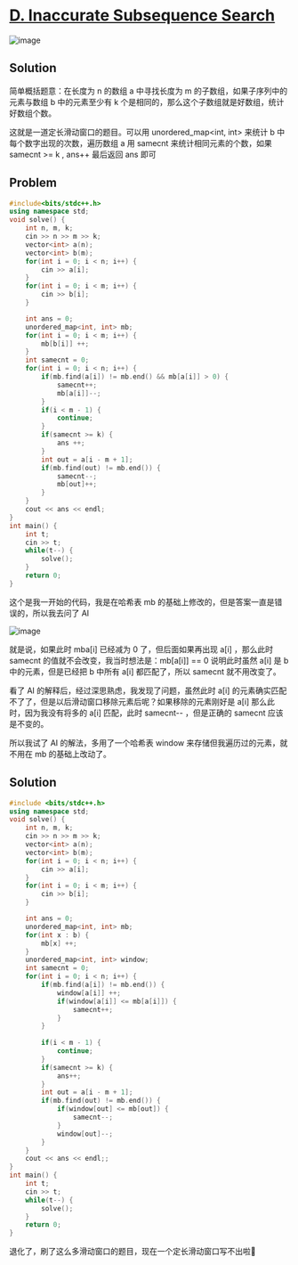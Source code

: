 # [D. Inaccurate Subsequence Search](https://codeforces.com/contest/1955/problem/D)

![image](https://github.com/user-attachments/assets/5698b2f6-a18c-4321-8236-a2c27e8df99f)

## Solution 

简单概括题意：在长度为 n 的数组 a 中寻找长度为 m 的子数组，如果子序列中的元素与数组 b 中的元素至少有 k 个是相同的，那么这个子数组就是好数组，统计好数组个数。

这就是一道定长滑动窗口的题目。可以用 unordered_map<int, int> 来统计 b 中每个数字出现的次数，遍历数组 a 用 samecnt 来统计相同元素的个数，如果 samecnt >= k , ans++ 最后返回 ans 即可

## Problem

```cpp
#include<bits/stdc++.h>
using namespace std;
void solve() {
    int n, m, k;
    cin >> n >> m >> k;
    vector<int> a(n);
    vector<int> b(m);
    for(int i = 0; i < n; i++) {
        cin >> a[i];
    }
    for(int i = 0; i < m; i++) {
        cin >> b[i];
    }

    int ans = 0;
    unordered_map<int, int> mb;
    for(int i = 0; i < m; i++) {
        mb[b[i]] ++;
    }
    int samecnt = 0;
    for(int i = 0; i < n; i++) {
        if(mb.find(a[i]) != mb.end() && mb[a[i]] > 0) {
            samecnt++;
            mb[a[i]]--;
        }
        if(i < m - 1) {
            continue;
        }
        if(samecnt >= k) {
            ans ++;
        }
        int out = a[i - m + 1];
        if(mb.find(out) != mb.end()) {
            samecnt--;
            mb[out]++;
        }
    }
    cout << ans << endl;
}
int main() {
    int t;
    cin >> t;
    while(t--) {
        solve();
    }
    return 0;
}
```
这个是我一开始的代码，我是在哈希表 mb 的基础上修改的，但是答案一直是错误的，所以我去问了 AI 

![image](https://github.com/user-attachments/assets/0f8927fe-7c09-4f18-938f-c4d99787efd0)

就是说，如果此时 mba[i] 已经减为 0 了，但后面如果再出现 a[i] ，那么此时 samecnt 的值就不会改变，我当时想法是：mb[a[i]] == 0 说明此时虽然 a[i] 是 b 中的元素，但是已经把 b 中所有 a[i] 都匹配了，所以 samecnt 就不用改变了。

看了 AI 的解释后，经过深思熟虑，我发现了问题，虽然此时 a[i] 的元素确实匹配不了了，但是以后滑动窗口移除元素后呢？如果移除的元素刚好是 a[i] 那么此时，因为我没有将多的 a[i] 匹配，此时 samecnt-- ，但是正确的 samecnt 应该是不变的。

所以我试了 AI 的解法，多用了一个哈希表 window 来存储但我遍历过的元素，就不用在 mb 的基础上改动了。

## Solution

```cpp
#include <bits/stdc++.h>
using namespace std;
void solve() {
    int n, m, k;
    cin >> n >> m >> k;
    vector<int> a(n);
    vector<int> b(m);
    for(int i = 0; i < n; i++) {
        cin >> a[i];
    }
    for(int i = 0; i < m; i++) {
        cin >> b[i];
    }

    int ans = 0;
    unordered_map<int, int> mb;
    for(int x : b) {
        mb[x] ++;
    }
    unordered_map<int, int> window;
    int samecnt = 0;
    for(int i = 0; i < n; i++) {
        if(mb.find(a[i]) != mb.end()) {
            window[a[i]] ++;
            if(window[a[i]] <= mb[a[i]]) {
                samecnt++;
            }
        }
        
        if(i < m - 1) {
            continue;
        }
        if(samecnt >= k) {
            ans++;
        }
        int out = a[i - m + 1];
        if(mb.find(out) != mb.end()) {   
            if(window[out] <= mb[out]) {
                samecnt--;
            }
            window[out]--;
        }
    }
    cout << ans << endl;;
}
int main() {
    int t;
    cin >> t;
    while(t--) {
        solve();
    }
    return 0;
}
```
退化了，刷了这么多滑动窗口的题目，现在一个定长滑动窗口写不出啦🥲
